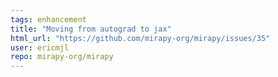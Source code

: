 ```yaml
---
tags: enhancement
title: "Moving from autograd to jax"
html_url: "https://github.com/mirapy-org/mirapy/issues/35"
user: ericmjl
repo: mirapy-org/mirapy
---
```


